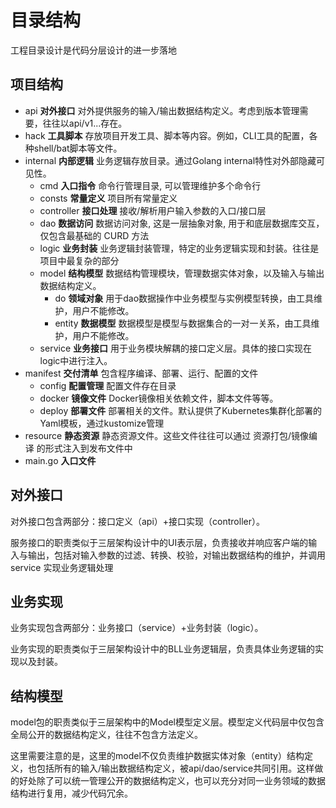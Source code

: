 # 目录结构

工程目录设计是代码分层设计的进一步落地

## 项目结构

- api **对外接口** 对外提供服务的输入/输出数据结构定义。考虑到版本管理需要，往往以api/v1...存在。
- hack **工具脚本** 存放项目开发工具、脚本等内容。例如，CLI工具的配置，各种shell/bat脚本等文件。
- internal **内部逻辑** 业务逻辑存放目录。通过Golang internal特性对外部隐藏可见性。
    - cmd **入口指令** 命令行管理目录, 可以管理维护多个命令行
    - consts **常量定义** 项目所有常量定义
    - controller **接口处理** 接收/解析用户输入参数的入口/接口层
    - dao **数据访问** 数据访问对象, 这是一层抽象对象, 用于和底层数据库交互，仅包含最基础的 CURD 方法
    - logic **业务封装** 业务逻辑封装管理，特定的业务逻辑实现和封装。往往是项目中最复杂的部分
    - model **结构模型** 数据结构管理模块，管理数据实体对象，以及输入与输出数据结构定义。
        - do **领域对象** 用于dao数据操作中业务模型与实例模型转换，由工具维护，用户不能修改。
        - entity **数据模型** 数据模型是模型与数据集合的一对一关系，由工具维护，用户不能修改。
    - service **业务接口** 用于业务模块解耦的接口定义层。具体的接口实现在logic中进行注入。
- manifest **交付清单** 包含程序编译、部署、运行、配置的文件
    - config **配置管理** 配置文件存在目录
    - docker **镜像文件** Docker镜像相关依赖文件，脚本文件等等。
    - deploy **部署文件** 部署相关的文件。默认提供了Kubernetes集群化部署的Yaml模板，通过kustomize管理
- resource **静态资源** 静态资源文件。这些文件往往可以通过 资源打包/镜像编译 的形式注入到发布文件中
- main.go **入口文件**

## 对外接口

对外接口包含两部分：接口定义（api）+接口实现（controller）。

服务接口的职责类似于三层架构设计中的UI表示层，负责接收并响应客户端的输入与输出，包括对输入参数的过滤、转换、校验，对输出数据结构的维护，并调用 service 实现业务逻辑处理

## 业务实现

业务实现包含两部分：业务接口（service）+业务封装（logic）。

业务实现的职责类似于三层架构设计中的BLL业务逻辑层，负责具体业务逻辑的实现以及封装。

## 结构模型

model包的职责类似于三层架构中的Model模型定义层。模型定义代码层中仅包含全局公开的数据结构定义，往往不包含方法定义。

这里需要注意的是，这里的model不仅负责维护数据实体对象（entity）结构定义，也包括所有的输入/输出数据结构定义，被api/dao/service共同引用。这样做的好处除了可以统一管理公开的数据结构定义，也可以充分对同一业务领域的数据结构进行复用，减少代码冗余。